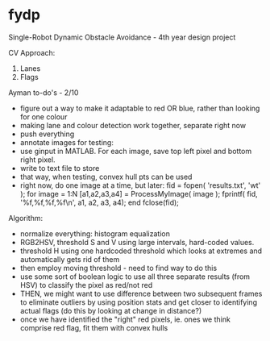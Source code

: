 fydp
====

Single-Robot Dynamic Obstacle Avoidance - 4th year design project

CV Approach:
1. Lanes
2. Flags


Ayman to-do's - 2/10

- figure out a way to make it adaptable to red OR blue, rather than looking for one colour
- making lane and colour detection work together, separate right now
- push everything
- annotate images for testing:
-   use ginput in MATLAB. For each image, save top left pixel and bottom right pixel.
-   write to text file to store 
-   that way, when testing, convex hull pts can be used
-   right now, do one image at a time, but later:
fid = fopen( 'results.txt', 'wt' );
for image = 1:N
  [a1,a2,a3,a4] = ProcessMyImage( image );
  fprintf( fid, '%f,%f,%f,%f\n', a1, a2, a3, a4);
end
fclose(fid);

Algorithm:
- normalize everything: histogram equalization
- RGB2HSV, threshold S and V using large intervals, hard-coded values.
- threshold H using one hardcoded threshold which looks at extremes and automatically gets rid of them
- then employ moving threshold - need to find way to do this
- use some sort of boolean logic to use all three separate results (from HSV) to classify the pixel as red/not red
- THEN, we might want to use difference between two subsequent frames to eliminate outliers by using position stats and get closer to identifying actual flags (do this by looking at change in distance?)
- once we have identified the "right" red pixels, ie. ones we think comprise red flag, fit them with convex hulls
